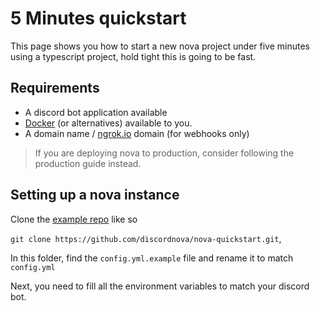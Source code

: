 # 5 Minutes quickstart

This page shows you how to start a new nova project
under five minutes using a typescript project,
hold tight this is going to be fast.

## Requirements

* A discord bot application available
* [Docker](https://docker.io/) (or alternatives) available to you.
* A domain name / [ngrok.io](https://ngrok.com/) domain (for webhooks only)

> If you are deploying nova to production, consider following the
> production guide instead.

## Setting up a nova instance

Clone the [example repo](https://github.com/discordnova/nova-quickstart.git) like so

`git clone https://github.com/discordnova/nova-quickstart.git`,

In this folder, find the `config.yml.example` file and rename it to match `config.yml`

Next, you need to fill all the environment variables to match your discord bot.
